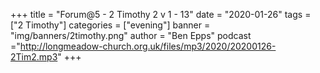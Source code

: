 +++
title = "Forum@5 - 2 Timothy 2 v 1 - 13"
date = "2020-01-26"
tags = ["2 Timothy"]
categories = ["evening"]
banner = "img/banners/2timothy.png"
author = "Ben Epps"
podcast ="http://longmeadow-church.org.uk/files/mp3/2020/20200126-2Tim2.mp3"
+++
